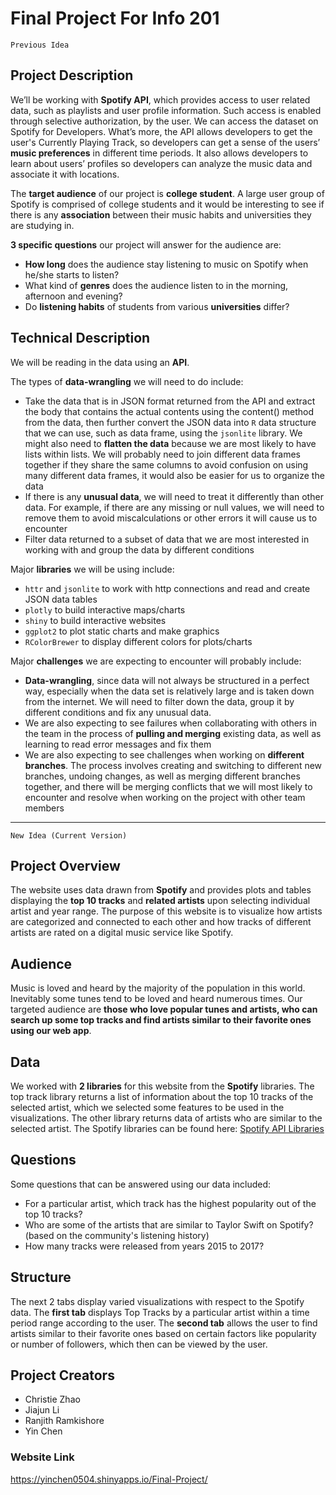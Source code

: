 # Final Project For Info 201

`Previous Idea`

## Project Description

We’ll be working with **Spotify API**, which provides access to user related data, such as playlists and user profile information. Such access is enabled through selective authorization, by the user. We can access the dataset on Spotify for Developers. What’s more, the API allows developers to get the user's Currently Playing Track, so developers can get a sense of the users’ **music preferences** in different time periods. It also allows developers to learn about users’ profiles so developers can analyze the music data and associate it with locations.

The **target audience** of our project is **college student**. A large user group of Spotify is comprised of college students and it would be interesting to see if there is any  **association** between their music habits and universities they are studying in.

**3 specific questions** our project will answer for the audience are:
- **How long** does the audience stay listening to music on Spotify when he/she starts to listen?
- What kind of **genres** does the audience listen to in the morning, afternoon and evening?
- Do **listening habits** of students from various **universities** differ?


## Technical Description

We will be reading in the data using an **API**.

The types of **data-wrangling** we will need to do include:
 - Take the data that is in JSON format returned from the API and extract the body that contains the actual contents using the content() method from the data, then further convert the JSON data into `R` data structure that we can use, such as data frame, using the `jsonlite` library. We might also need to **flatten the data** because we are most likely to have lists within lists. We will probably need to join different data frames together if they share the same columns to avoid confusion on using many different data frames, it would also be easier for us to organize the data
 - If there is any **unusual data**,  we will need to treat it differently than other data. For example, if there are any missing or null values, we will need to remove them to avoid miscalculations or other errors it will cause us to encounter
 - Filter data returned to a subset of data that we are most interested in working with and group the data by different conditions



Major **libraries** we will be using include:
- `httr` and `jsonlite` to work with http connections and read and create JSON data tables
- `plotly` to build interactive maps/charts
- `shiny` to build interactive websites
- `ggplot2` to plot static charts and make graphics
- `RColorBrewer` to display different colors for plots/charts

Major **challenges** we are expecting to encounter will probably include:
- **Data-wrangling**, since data will not always be structured in a perfect way, especially when the data set is relatively large and is taken down from the internet. We will need to filter down the data, group it by different conditions and fix any unusual data.
- We are also expecting to see failures when collaborating with others in the team in the process of **pulling and merging** existing data, as well as learning to read error messages and fix them
- We are also expecting to see challenges when working on **different branches**. The process involves creating and switching to different new branches, undoing changes, as well as merging different branches together, and there will be merging conflicts that we will most likely to encounter and resolve when working on the project with other team members

---
`New Idea (Current Version)`

## Project Overview
The website uses data drawn from **Spotify** and provides plots and tables displaying the **top 10 tracks** and **related artists** upon selecting individual artist and year range. The purpose of this website is to visualize how artists are categorized and connected to each other and how tracks of different artists are rated on a digital music service like Spotify.

## Audience
Music is loved and heard by the majority of the population in this world. Inevitably some tunes tend to be loved and heard numerous times. Our targeted audience are **those who love popular tunes and artists, who can search up some top tracks and find artists similar to their favorite ones using our web app**.

## Data
We worked with **2 libraries** for this website from the **Spotify** libraries. The top track library returns a list of information about the top 10 tracks of the selected artist, which we selected some features to be used in the visualizations. The other library returns data of artists who are similar to the selected artist. The Spotify libraries can be found here: [Spotify API Libraries](https://beta.developer.spotify.com/console/)

## Questions
Some questions that can be answered using our data included:

* For a particular artist, which track has the highest popularity out of the top 10 tracks?
* Who are some of the artists that are similar to Taylor Swift on Spotify? (based on the community's listening history)
* How many tracks were released from years 2015 to 2017?

## Structure
The next 2 tabs display varied visualizations with respect to the Spotify data. The **first tab** displays Top Tracks by a particular artist within a time period range according to the user. The **second tab** allows the user to find artists similar to their favorite ones based on certain factors like popularity or number of followers, which then can be viewed by the user.

## Project Creators
* Christie Zhao
* Jiajun Li
* Ranjith Ramkishore
* Yin Chen

### Website Link

https://yinchen0504.shinyapps.io/Final-Project/
